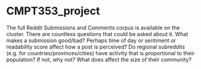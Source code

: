 # CMPT353_project


The full Reddit Submissions and Comments corpus is available on the cluster. There are countless questions that could be asked about it.
What makes a submission good/bad? Perhaps time of day or sentiment or readability score affect how a post is perceived?
Do regional subreddits (e.g. for countries/provinces/cities) have activity that is proportional to their population? If not, why not? What does affect the size of their community?
